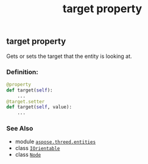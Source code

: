 ﻿---
title: target property
second_title: Aspose.3D for Python via .NET API References
description: 
type: docs
weight: 40
url: /python-net/aspose.threed.entities/iorientable/target/
is_root: false
---

## target property


Gets or sets the target that the entity is looking at.
### Definition:
```python
@property
def target(self):
    ...
@target.setter
def target(self, value):
    ...
```

### See Also
* module [`aspose.threed.entities`](../../)
* class [`IOrientable`](/3d/python-net/aspose.threed.entities/iorientable)
* class [`Node`](/3d/python-net/aspose.threed/node)
